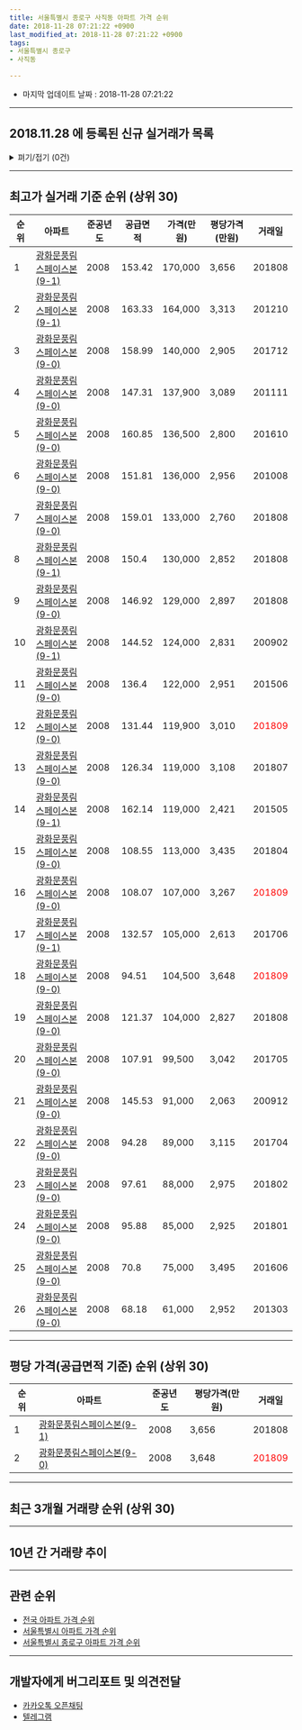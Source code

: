 ```yaml
---
title: 서울특별시 종로구 사직동 아파트 가격 순위
date: 2018-11-28 07:21:22 +0900
last_modified_at: 2018-11-28 07:21:22 +0900
tags:
- 서울특별시 종로구
- 사직동

---
```


* 마지막 업데이트 날짜 : 2018-11-28 07:21:22

---

## 2018.11.28 에 등록된 신규 실거래가 목록

<details>
<summary>펴기/접기 (0건)</summary>
<div markdown="1">

|아파트|준공년도|공급면적|가격(만원)|평당가격(만원)|거래일|
|---|---|---|---|---|---|
|없음||||||


</div>
</details>

---

## 최고가 실거래 기준 순위 (상위 30)


|순위|아파트|준공년도|공급면적|가격(만원)|평당가격(만원)|거래일|
|---|---|---|---|---|---|---|
|1|[광화문풍림스페이스본(9-1)](https://search.naver.com/search.naver?query=%EC%84%9C%EC%9A%B8%ED%8A%B9%EB%B3%84%EC%8B%9C+%EC%A2%85%EB%A1%9C%EA%B5%AC+%EC%82%AC%EC%A7%81%EB%8F%99+%EA%B4%91%ED%99%94%EB%AC%B8%ED%92%8D%EB%A6%BC%EC%8A%A4%ED%8E%98%EC%9D%B4%EC%8A%A4%EB%B3%B8%289-1%29)|2008|153.42|170,000|3,656|201808|
|2|[광화문풍림스페이스본(9-1)](https://search.naver.com/search.naver?query=%EC%84%9C%EC%9A%B8%ED%8A%B9%EB%B3%84%EC%8B%9C+%EC%A2%85%EB%A1%9C%EA%B5%AC+%EC%82%AC%EC%A7%81%EB%8F%99+%EA%B4%91%ED%99%94%EB%AC%B8%ED%92%8D%EB%A6%BC%EC%8A%A4%ED%8E%98%EC%9D%B4%EC%8A%A4%EB%B3%B8%289-1%29)|2008|163.33|164,000|3,313|201210|
|3|[광화문풍림스페이스본(9-0)](https://search.naver.com/search.naver?query=%EC%84%9C%EC%9A%B8%ED%8A%B9%EB%B3%84%EC%8B%9C+%EC%A2%85%EB%A1%9C%EA%B5%AC+%EC%82%AC%EC%A7%81%EB%8F%99+%EA%B4%91%ED%99%94%EB%AC%B8%ED%92%8D%EB%A6%BC%EC%8A%A4%ED%8E%98%EC%9D%B4%EC%8A%A4%EB%B3%B8%289-0%29)|2008|158.99|140,000|2,905|201712|
|4|[광화문풍림스페이스본(9-0)](https://search.naver.com/search.naver?query=%EC%84%9C%EC%9A%B8%ED%8A%B9%EB%B3%84%EC%8B%9C+%EC%A2%85%EB%A1%9C%EA%B5%AC+%EC%82%AC%EC%A7%81%EB%8F%99+%EA%B4%91%ED%99%94%EB%AC%B8%ED%92%8D%EB%A6%BC%EC%8A%A4%ED%8E%98%EC%9D%B4%EC%8A%A4%EB%B3%B8%289-0%29)|2008|147.31|137,900|3,089|201111|
|5|[광화문풍림스페이스본(9-0)](https://search.naver.com/search.naver?query=%EC%84%9C%EC%9A%B8%ED%8A%B9%EB%B3%84%EC%8B%9C+%EC%A2%85%EB%A1%9C%EA%B5%AC+%EC%82%AC%EC%A7%81%EB%8F%99+%EA%B4%91%ED%99%94%EB%AC%B8%ED%92%8D%EB%A6%BC%EC%8A%A4%ED%8E%98%EC%9D%B4%EC%8A%A4%EB%B3%B8%289-0%29)|2008|160.85|136,500|2,800|201610|
|6|[광화문풍림스페이스본(9-0)](https://search.naver.com/search.naver?query=%EC%84%9C%EC%9A%B8%ED%8A%B9%EB%B3%84%EC%8B%9C+%EC%A2%85%EB%A1%9C%EA%B5%AC+%EC%82%AC%EC%A7%81%EB%8F%99+%EA%B4%91%ED%99%94%EB%AC%B8%ED%92%8D%EB%A6%BC%EC%8A%A4%ED%8E%98%EC%9D%B4%EC%8A%A4%EB%B3%B8%289-0%29)|2008|151.81|136,000|2,956|201008|
|7|[광화문풍림스페이스본(9-0)](https://search.naver.com/search.naver?query=%EC%84%9C%EC%9A%B8%ED%8A%B9%EB%B3%84%EC%8B%9C+%EC%A2%85%EB%A1%9C%EA%B5%AC+%EC%82%AC%EC%A7%81%EB%8F%99+%EA%B4%91%ED%99%94%EB%AC%B8%ED%92%8D%EB%A6%BC%EC%8A%A4%ED%8E%98%EC%9D%B4%EC%8A%A4%EB%B3%B8%289-0%29)|2008|159.01|133,000|2,760|201808|
|8|[광화문풍림스페이스본(9-1)](https://search.naver.com/search.naver?query=%EC%84%9C%EC%9A%B8%ED%8A%B9%EB%B3%84%EC%8B%9C+%EC%A2%85%EB%A1%9C%EA%B5%AC+%EC%82%AC%EC%A7%81%EB%8F%99+%EA%B4%91%ED%99%94%EB%AC%B8%ED%92%8D%EB%A6%BC%EC%8A%A4%ED%8E%98%EC%9D%B4%EC%8A%A4%EB%B3%B8%289-1%29)|2008|150.4|130,000|2,852|201808|
|9|[광화문풍림스페이스본(9-0)](https://search.naver.com/search.naver?query=%EC%84%9C%EC%9A%B8%ED%8A%B9%EB%B3%84%EC%8B%9C+%EC%A2%85%EB%A1%9C%EA%B5%AC+%EC%82%AC%EC%A7%81%EB%8F%99+%EA%B4%91%ED%99%94%EB%AC%B8%ED%92%8D%EB%A6%BC%EC%8A%A4%ED%8E%98%EC%9D%B4%EC%8A%A4%EB%B3%B8%289-0%29)|2008|146.92|129,000|2,897|201808|
|10|[광화문풍림스페이스본(9-1)](https://search.naver.com/search.naver?query=%EC%84%9C%EC%9A%B8%ED%8A%B9%EB%B3%84%EC%8B%9C+%EC%A2%85%EB%A1%9C%EA%B5%AC+%EC%82%AC%EC%A7%81%EB%8F%99+%EA%B4%91%ED%99%94%EB%AC%B8%ED%92%8D%EB%A6%BC%EC%8A%A4%ED%8E%98%EC%9D%B4%EC%8A%A4%EB%B3%B8%289-1%29)|2008|144.52|124,000|2,831|200902|
|11|[광화문풍림스페이스본(9-0)](https://search.naver.com/search.naver?query=%EC%84%9C%EC%9A%B8%ED%8A%B9%EB%B3%84%EC%8B%9C+%EC%A2%85%EB%A1%9C%EA%B5%AC+%EC%82%AC%EC%A7%81%EB%8F%99+%EA%B4%91%ED%99%94%EB%AC%B8%ED%92%8D%EB%A6%BC%EC%8A%A4%ED%8E%98%EC%9D%B4%EC%8A%A4%EB%B3%B8%289-0%29)|2008|136.4|122,000|2,951|201506|
|12|[광화문풍림스페이스본(9-0)](https://search.naver.com/search.naver?query=%EC%84%9C%EC%9A%B8%ED%8A%B9%EB%B3%84%EC%8B%9C+%EC%A2%85%EB%A1%9C%EA%B5%AC+%EC%82%AC%EC%A7%81%EB%8F%99+%EA%B4%91%ED%99%94%EB%AC%B8%ED%92%8D%EB%A6%BC%EC%8A%A4%ED%8E%98%EC%9D%B4%EC%8A%A4%EB%B3%B8%289-0%29)|2008|131.44|119,900|3,010|<span style="color:red">201809</span>|
|13|[광화문풍림스페이스본(9-0)](https://search.naver.com/search.naver?query=%EC%84%9C%EC%9A%B8%ED%8A%B9%EB%B3%84%EC%8B%9C+%EC%A2%85%EB%A1%9C%EA%B5%AC+%EC%82%AC%EC%A7%81%EB%8F%99+%EA%B4%91%ED%99%94%EB%AC%B8%ED%92%8D%EB%A6%BC%EC%8A%A4%ED%8E%98%EC%9D%B4%EC%8A%A4%EB%B3%B8%289-0%29)|2008|126.34|119,000|3,108|201807|
|14|[광화문풍림스페이스본(9-1)](https://search.naver.com/search.naver?query=%EC%84%9C%EC%9A%B8%ED%8A%B9%EB%B3%84%EC%8B%9C+%EC%A2%85%EB%A1%9C%EA%B5%AC+%EC%82%AC%EC%A7%81%EB%8F%99+%EA%B4%91%ED%99%94%EB%AC%B8%ED%92%8D%EB%A6%BC%EC%8A%A4%ED%8E%98%EC%9D%B4%EC%8A%A4%EB%B3%B8%289-1%29)|2008|162.14|119,000|2,421|201505|
|15|[광화문풍림스페이스본(9-0)](https://search.naver.com/search.naver?query=%EC%84%9C%EC%9A%B8%ED%8A%B9%EB%B3%84%EC%8B%9C+%EC%A2%85%EB%A1%9C%EA%B5%AC+%EC%82%AC%EC%A7%81%EB%8F%99+%EA%B4%91%ED%99%94%EB%AC%B8%ED%92%8D%EB%A6%BC%EC%8A%A4%ED%8E%98%EC%9D%B4%EC%8A%A4%EB%B3%B8%289-0%29)|2008|108.55|113,000|3,435|201804|
|16|[광화문풍림스페이스본(9-0)](https://search.naver.com/search.naver?query=%EC%84%9C%EC%9A%B8%ED%8A%B9%EB%B3%84%EC%8B%9C+%EC%A2%85%EB%A1%9C%EA%B5%AC+%EC%82%AC%EC%A7%81%EB%8F%99+%EA%B4%91%ED%99%94%EB%AC%B8%ED%92%8D%EB%A6%BC%EC%8A%A4%ED%8E%98%EC%9D%B4%EC%8A%A4%EB%B3%B8%289-0%29)|2008|108.07|107,000|3,267|<span style="color:red">201809</span>|
|17|[광화문풍림스페이스본(9-1)](https://search.naver.com/search.naver?query=%EC%84%9C%EC%9A%B8%ED%8A%B9%EB%B3%84%EC%8B%9C+%EC%A2%85%EB%A1%9C%EA%B5%AC+%EC%82%AC%EC%A7%81%EB%8F%99+%EA%B4%91%ED%99%94%EB%AC%B8%ED%92%8D%EB%A6%BC%EC%8A%A4%ED%8E%98%EC%9D%B4%EC%8A%A4%EB%B3%B8%289-1%29)|2008|132.57|105,000|2,613|201706|
|18|[광화문풍림스페이스본(9-0)](https://search.naver.com/search.naver?query=%EC%84%9C%EC%9A%B8%ED%8A%B9%EB%B3%84%EC%8B%9C+%EC%A2%85%EB%A1%9C%EA%B5%AC+%EC%82%AC%EC%A7%81%EB%8F%99+%EA%B4%91%ED%99%94%EB%AC%B8%ED%92%8D%EB%A6%BC%EC%8A%A4%ED%8E%98%EC%9D%B4%EC%8A%A4%EB%B3%B8%289-0%29)|2008|94.51|104,500|3,648|<span style="color:red">201809</span>|
|19|[광화문풍림스페이스본(9-0)](https://search.naver.com/search.naver?query=%EC%84%9C%EC%9A%B8%ED%8A%B9%EB%B3%84%EC%8B%9C+%EC%A2%85%EB%A1%9C%EA%B5%AC+%EC%82%AC%EC%A7%81%EB%8F%99+%EA%B4%91%ED%99%94%EB%AC%B8%ED%92%8D%EB%A6%BC%EC%8A%A4%ED%8E%98%EC%9D%B4%EC%8A%A4%EB%B3%B8%289-0%29)|2008|121.37|104,000|2,827|201808|
|20|[광화문풍림스페이스본(9-0)](https://search.naver.com/search.naver?query=%EC%84%9C%EC%9A%B8%ED%8A%B9%EB%B3%84%EC%8B%9C+%EC%A2%85%EB%A1%9C%EA%B5%AC+%EC%82%AC%EC%A7%81%EB%8F%99+%EA%B4%91%ED%99%94%EB%AC%B8%ED%92%8D%EB%A6%BC%EC%8A%A4%ED%8E%98%EC%9D%B4%EC%8A%A4%EB%B3%B8%289-0%29)|2008|107.91|99,500|3,042|201705|
|21|[광화문풍림스페이스본(9-0)](https://search.naver.com/search.naver?query=%EC%84%9C%EC%9A%B8%ED%8A%B9%EB%B3%84%EC%8B%9C+%EC%A2%85%EB%A1%9C%EA%B5%AC+%EC%82%AC%EC%A7%81%EB%8F%99+%EA%B4%91%ED%99%94%EB%AC%B8%ED%92%8D%EB%A6%BC%EC%8A%A4%ED%8E%98%EC%9D%B4%EC%8A%A4%EB%B3%B8%289-0%29)|2008|145.53|91,000|2,063|200912|
|22|[광화문풍림스페이스본(9-0)](https://search.naver.com/search.naver?query=%EC%84%9C%EC%9A%B8%ED%8A%B9%EB%B3%84%EC%8B%9C+%EC%A2%85%EB%A1%9C%EA%B5%AC+%EC%82%AC%EC%A7%81%EB%8F%99+%EA%B4%91%ED%99%94%EB%AC%B8%ED%92%8D%EB%A6%BC%EC%8A%A4%ED%8E%98%EC%9D%B4%EC%8A%A4%EB%B3%B8%289-0%29)|2008|94.28|89,000|3,115|201704|
|23|[광화문풍림스페이스본(9-0)](https://search.naver.com/search.naver?query=%EC%84%9C%EC%9A%B8%ED%8A%B9%EB%B3%84%EC%8B%9C+%EC%A2%85%EB%A1%9C%EA%B5%AC+%EC%82%AC%EC%A7%81%EB%8F%99+%EA%B4%91%ED%99%94%EB%AC%B8%ED%92%8D%EB%A6%BC%EC%8A%A4%ED%8E%98%EC%9D%B4%EC%8A%A4%EB%B3%B8%289-0%29)|2008|97.61|88,000|2,975|201802|
|24|[광화문풍림스페이스본(9-0)](https://search.naver.com/search.naver?query=%EC%84%9C%EC%9A%B8%ED%8A%B9%EB%B3%84%EC%8B%9C+%EC%A2%85%EB%A1%9C%EA%B5%AC+%EC%82%AC%EC%A7%81%EB%8F%99+%EA%B4%91%ED%99%94%EB%AC%B8%ED%92%8D%EB%A6%BC%EC%8A%A4%ED%8E%98%EC%9D%B4%EC%8A%A4%EB%B3%B8%289-0%29)|2008|95.88|85,000|2,925|201801|
|25|[광화문풍림스페이스본(9-0)](https://search.naver.com/search.naver?query=%EC%84%9C%EC%9A%B8%ED%8A%B9%EB%B3%84%EC%8B%9C+%EC%A2%85%EB%A1%9C%EA%B5%AC+%EC%82%AC%EC%A7%81%EB%8F%99+%EA%B4%91%ED%99%94%EB%AC%B8%ED%92%8D%EB%A6%BC%EC%8A%A4%ED%8E%98%EC%9D%B4%EC%8A%A4%EB%B3%B8%289-0%29)|2008|70.8|75,000|3,495|201606|
|26|[광화문풍림스페이스본(9-0)](https://search.naver.com/search.naver?query=%EC%84%9C%EC%9A%B8%ED%8A%B9%EB%B3%84%EC%8B%9C+%EC%A2%85%EB%A1%9C%EA%B5%AC+%EC%82%AC%EC%A7%81%EB%8F%99+%EA%B4%91%ED%99%94%EB%AC%B8%ED%92%8D%EB%A6%BC%EC%8A%A4%ED%8E%98%EC%9D%B4%EC%8A%A4%EB%B3%B8%289-0%29)|2008|68.18|61,000|2,952|201303|


---

## 평당 가격(공급면적 기준) 순위 (상위 30)


|순위|아파트|준공년도|평당가격(만원)|거래일|
|---|---|---|---|---|
|1|[광화문풍림스페이스본(9-1)](https://search.naver.com/search.naver?query=%EC%84%9C%EC%9A%B8%ED%8A%B9%EB%B3%84%EC%8B%9C+%EC%A2%85%EB%A1%9C%EA%B5%AC+%EC%82%AC%EC%A7%81%EB%8F%99+%EA%B4%91%ED%99%94%EB%AC%B8%ED%92%8D%EB%A6%BC%EC%8A%A4%ED%8E%98%EC%9D%B4%EC%8A%A4%EB%B3%B8%289-1%29)|2008|3,656|201808|
|2|[광화문풍림스페이스본(9-0)](https://search.naver.com/search.naver?query=%EC%84%9C%EC%9A%B8%ED%8A%B9%EB%B3%84%EC%8B%9C+%EC%A2%85%EB%A1%9C%EA%B5%AC+%EC%82%AC%EC%A7%81%EB%8F%99+%EA%B4%91%ED%99%94%EB%AC%B8%ED%92%8D%EB%A6%BC%EC%8A%A4%ED%8E%98%EC%9D%B4%EC%8A%A4%EB%B3%B8%289-0%29)|2008|3,648|<span style="color:red">201809</span>|


---

## 최근 3개월 거래량 순위 (상위 30)


<div style="width:100%;">
    <canvas id="deal_count_ranking" height="250"></canvas>
</div>


<script>
new Chart(document.getElementById("deal_count_ranking"), {
    type: 'horizontalBar',
    data: {
        labels: ['광화문풍림스페이스본(9-0)'],
        datasets: [{
            label: '실거래 수',
            data: [6],
            borderColor: "rgba(255, 0, 128, 1)",
            backgroundColor: "rgba(255, 0, 128, 0.5)",
            fill: false,
        }]
    },
    options: {
        responsive: true,
        title: {
            display: true,
            text: '최근 3개월 거래량 순위'
        },
        tooltips: {
            mode: 'index',
            intersect: false,
            callbacks: {
                title: function(tooltipItems, data) {
                    return "실거래 수:";
                },
                label: function(tooltipItem, data) {
                    return data.labels[tooltipItem.index] + ": " + tooltipItem.xLabel;
                }
            }
        },
        hover: {
            mode: 'nearest',
            intersect: true
        },
        scales: {
            xAxes: [{
                display: true,
                scaleLabel: {
                    display: true,
                    labelString: '실거래 수'
                },
                ticks: {
                    suggestedMin: 0,
                }
            }],
            yAxes: [{
                display: true,
                ticks: {
                    autoSkip: false,
                    callback: function(value, index, values) {
                        if (value.length > 15)
                            return value.substr(0, 13) + "...";
                        else
                            return value;
                    }
                },
                scaleLabel: {
                    display: false,
                }
            }]
        }
    }
});

</script>


---

## 10년 간 거래량 추이


<div style="width:100%;">
    <canvas id="deal_progress" height="250"></canvas>
</div>

<script>
new Chart(document.getElementById("deal_progress"), {
    type: 'line',
    data: {
        labels: ['200811','200812','200901','200902','200903','200904','200905','200906','200907','200908','200909','200910','200911','200912','201001','201002','201003','201004','201005','201006','201007','201008','201009','201010','201011','201012','201101','201102','201103','201104','201105','201106','201107','201108','201109','201110','201111','201112','201201','201202','201203','201204','201205','201206','201207','201208','201209','201210','201211','201212','201301','201302','201303','201304','201305','201306','201307','201308','201309','201310','201311','201312','201401','201402','201403','201404','201405','201406','201407','201408','201409','201410','201411','201412','201501','201502','201503','201504','201505','201506','201507','201508','201509','201510','201511','201512','201601','201602','201603','201604','201605','201606','201607','201608','201609','201610','201611','201612','201701','201702','201703','201704','201705','201706','201707','201708','201709','201710','201711','201712','201801','201802','201803','201804','201805','201806','201807','201808','201809','201810','201811'],
        datasets: [{
            label: '실거래 수',
            pointRadius: 1,
            data: [1, 0, 6, 5, 2, 8, 4, 4, 2, 3, 1, 6, 0, 2, 1, 1, 1, 2, 0, 2, 0, 1, 2, 1, 4, 3, 3, 3, 5, 1, 1, 1, 3, 2, 0, 1, 5, 1, 3, 1, 1, 4, 2, 0, 1, 1, 1, 4, 0, 0, 2, 1, 7, 6, 2, 4, 1, 1, 4, 3, 5, 1, 4, 3, 3, 4, 2, 3, 2, 7, 2, 3, 6, 6, 4, 5, 5, 1, 5, 4, 2, 2, 3, 8, 4, 1, 4, 4, 2, 4, 7, 3, 1, 2, 6, 8, 9, 2, 5, 5, 2, 8, 4, 9, 2, 2, 3, 3, 5, 8, 8, 7, 6, 2, 3, 1, 2, 9, 6, 0, 0],
            borderColor: "rgba(255, 201, 14, 1)",
            backgroundColor: "rgba(255, 201, 14, 0.5)",
            fill: true,
        }]
    },
    options: {
        responsive: true,
        title: {
            display: true,
            text: '10년간 거래량 추이'
        },
        tooltips: {
            mode: 'index',
            intersect: false,
        },
        hover: {
            mode: 'nearest',
            intersect: true
        },
        scales: {
            xAxes: [{
                display: true,
                scaleLabel: {
                    display: true,
                    labelString: '년/월'
                }
            }],
            yAxes: [{
                display: true,
                ticks: {
                    suggestedMin: 0,
                },
                scaleLabel: {
                    display: true,
                    labelString: '실거래 수'
                }
            }]
        }
    }
});

</script>


---

## 관련 순위

- [전국 아파트 가격 순위](https://inasie.github.io/apt-ranking/전국)
- [서울특별시 아파트 가격 순위](https://inasie.github.io/apt-ranking/서울특별시)
- [서울특별시 종로구 아파트 가격 순위](https://inasie.github.io/apt-ranking/서울특별시-종로구)


---

## 개발자에게 버그리포트 및 의견전달

- [카카오톡 오픈채팅](https://open.kakao.com/o/gLJUAP4)
- [텔레그램](https://t.me/inasie)


